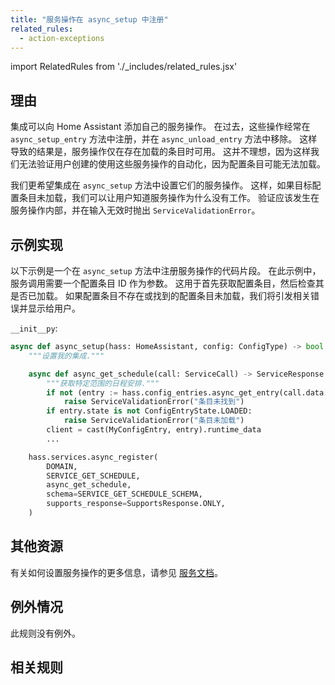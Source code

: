 ```yaml
---
title: "服务操作在 async_setup 中注册"
related_rules:
  - action-exceptions
---
```

import RelatedRules from './_includes/related_rules.jsx'

## 理由

集成可以向 Home Assistant 添加自己的服务操作。
在过去，这些操作经常在 `async_setup_entry` 方法中注册，并在 `async_unload_entry` 方法中移除。
这样导致的结果是，服务操作仅在存在加载的条目时可用。
这并不理想，因为这样我们无法验证用户创建的使用这些服务操作的自动化，因为配置条目可能无法加载。

我们更希望集成在 `async_setup` 方法中设置它们的服务操作。
这样，如果目标配置条目未加载，我们可以让用户知道服务操作为什么没有工作。
验证应该发生在服务操作内部，并在输入无效时抛出 `ServiceValidationError`。

## 示例实现

以下示例是一个在 `async_setup` 方法中注册服务操作的代码片段。
在此示例中，服务调用需要一个配置条目 ID 作为参数。
这用于首先获取配置条目，然后检查其是否已加载。
如果配置条目不存在或找到的配置条目未加载，我们将引发相关错误并显示给用户。

`__init__py`:
```python {13-19} showLineNumbers
async def async_setup(hass: HomeAssistant, config: ConfigType) -> bool:
    """设置我的集成."""

    async def async_get_schedule(call: ServiceCall) -> ServiceResponse:
        """获取特定范围的日程安排."""
        if not (entry := hass.config_entries.async_get_entry(call.data[ATTR_CONFIG_ENTRY_ID])):
            raise ServiceValidationError("条目未找到")
        if entry.state is not ConfigEntryState.LOADED:
            raise ServiceValidationError("条目未加载")
        client = cast(MyConfigEntry, entry).runtime_data
        ...

    hass.services.async_register(
        DOMAIN,
        SERVICE_GET_SCHEDULE,
        async_get_schedule,
        schema=SERVICE_GET_SCHEDULE_SCHEMA,
        supports_response=SupportsResponse.ONLY,
    )
```

## 其他资源

有关如何设置服务操作的更多信息，请参见 [服务文档](/docs/dev_101_services)。

## 例外情况

此规则没有例外。

## 相关规则

<RelatedRules relatedRules={frontMatter.related_rules}></RelatedRules>